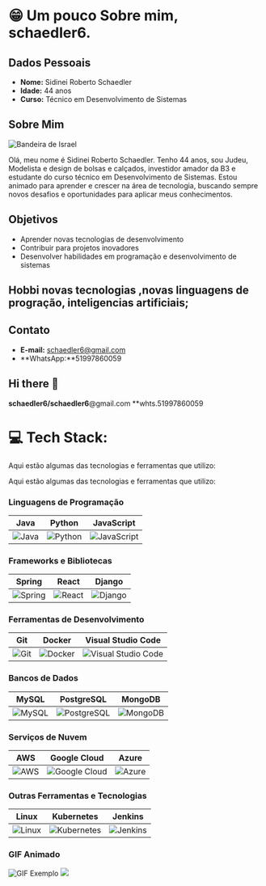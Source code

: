 # 😁 Um pouco Sobre mim, schaedler6.

## Dados Pessoais

- **Nome:** Sidinei Roberto Schaedler
- **Idade:** 44 anos
- **Curso:** Técnico em Desenvolvimento de Sistemas

## Sobre Mim

![Bandeira de Israel](https://upload.wikimedia.org/wikipedia/commons/d/d4/Flag_of_Israel.svg)

Olá, meu nome é Sidinei Roberto Schaedler. Tenho 44 anos, sou Judeu, Modelista e design de bolsas e calçados, investidor amador da B3 e estudante do curso técnico em Desenvolvimento de Sistemas. Estou animado para aprender e crescer na área de tecnologia, buscando sempre novos desafios e oportunidades para aplicar meus conhecimentos.

## Objetivos

- Aprender novas tecnologias de desenvolvimento
- Contribuir para projetos inovadores
- Desenvolver habilidades em programação e desenvolvimento de sistemas
## Hobbi novas tecnologias ,novas linguagens de progração, inteligencias artificiais;

## Contato

- **E-mail:** schaedler6@gmail.com
- **WhatsApp:**51997860059

## Hi there 👋
**schaedler6/schaedler6**@gmail.com
**whts.51997860059


# 💻 Tech Stack:
Aqui estão algumas das tecnologias e ferramentas que utilizo:

Aqui estão algumas das tecnologias e ferramentas que utilizo:

### Linguagens de Programação
| Java | Python | JavaScript |
| :--: | :----: | :--------: |
| ![Java](https://img.shields.io/badge/Java-ED8B00?style=for-the-badge&logo=java&logoColor=white) | ![Python](https://img.shields.io/badge/Python-3776AB?style=for-the-badge&logo=python&logoColor=white) | ![JavaScript](https://img.shields.io/badge/JavaScript-F7DF1E?style=for-the-badge&logo=javascript&logoColor=black) |

### Frameworks e Bibliotecas
| Spring | React | Django |
| :----: | :---: | :----: |
| ![Spring](https://img.shields.io/badge/Spring-6DB33F?style=for-the-badge&logo=spring&logoColor=white) | ![React](https://img.shields.io/badge/React-20232A?style=for-the-badge&logo=react&logoColor=61DAFB) | ![Django](https://img.shields.io/badge/Django-092E20?style=for-the-badge&logo=django&logoColor=white) |

### Ferramentas de Desenvolvimento
| Git | Docker | Visual Studio Code |
| :-: | :---: | :----------------: |
| ![Git](https://img.shields.io/badge/Git-F05032?style=for-the-badge&logo=git&logoColor=white) | ![Docker](https://img.shields.io/badge/Docker-2496ED?style=for-the-badge&logo=docker&logoColor=white) | ![Visual Studio Code](https://img.shields.io/badge/Visual_Studio_Code-0078d7?style=for-the-badge&logo=visual%20studio%20code&logoColor=white) |

### Bancos de Dados
| MySQL | PostgreSQL | MongoDB |
| :---: | :--------: | :-----: |
| ![MySQL](https://img.shields.io/badge/MySQL-4479A1?style=for-the-badge&logo=mysql&logoColor=white) | ![PostgreSQL](https://img.shields.io/badge/PostgreSQL-336791?style=for-the-badge&logo=postgresql&logoColor=white) | ![MongoDB](https://img.shields.io/badge/MongoDB-4EA94B?style=for-the-badge&logo=mongodb&logoColor=white) |

### Serviços de Nuvem
| AWS | Google Cloud | Azure |
| :-: | :----------: | :---: |
| ![AWS](https://img.shields.io/badge/Amazon_AWS-232F3E?style=for-the-badge&logo=amazon-aws&logoColor=white) | ![Google Cloud](https://img.shields.io/badge/Google_Cloud-4285F4?style=for-the-badge&logo=google-cloud&logoColor=white) | ![Azure](https://img.shields.io/badge/Microsoft_Azure-0078D4?style=for-the-badge&logo=microsoft-azure&logoColor=white) |

### Outras Ferramentas e Tecnologias
| Linux | Kubernetes | Jenkins |
| :---: | :--------: | :-----: |
| ![Linux](https://img.shields.io/badge/Linux-FCC624?style=for-the-badge&logo=linux&logoColor=black) | ![Kubernetes](https://img.shields.io/badge/Kubernetes-326CE5?style=for-the-badge&logo=kubernetes&logoColor=white) | ![Jenkins](https://img.shields.io/badge/Jenkins-D24939?style=for-the-badge&logo=jenkins&logoColor=white) |

### GIF Animado
![GIF Exemplo](https://media.giphy.com/media/3o6Zt481isNVuQI1l6/giphy.gif)
[![](https://visitcount.itsvg.in/api?id=Schaedler6&icon=0&color=0)](https://visitcount.itsvg.in)

<!-- Proudly created with GPRM ( https://gprm.itsvg.in ) -->

